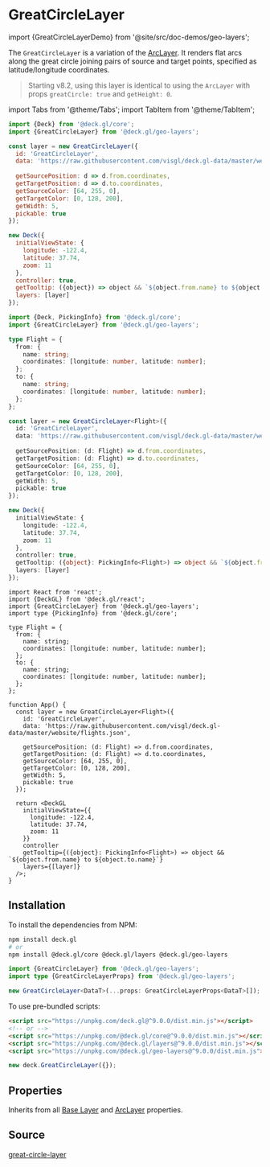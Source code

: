 # GreatCircleLayer

import {GreatCircleLayerDemo} from '@site/src/doc-demos/geo-layers';

<GreatCircleLayerDemo />

The `GreatCircleLayer` is a variation of the [ArcLayer](../layers/arc-layer.md). It renders flat arcs along the great circle joining pairs of source and target points,
specified as latitude/longitude coordinates.

> Starting v8.2, using this layer is identical to using the `ArcLayer` with props `greatCircle: true` and `getHeight: 0`.


import Tabs from '@theme/Tabs';
import TabItem from '@theme/TabItem';

<Tabs groupId="language">
  <TabItem value="js" label="JavaScript">

```js
import {Deck} from '@deck.gl/core';
import {GreatCircleLayer} from '@deck.gl/geo-layers';

const layer = new GreatCircleLayer({
  id: 'GreatCircleLayer',
  data: 'https://raw.githubusercontent.com/visgl/deck.gl-data/master/website/flights.json',
  
  getSourcePosition: d => d.from.coordinates,
  getTargetPosition: d => d.to.coordinates,
  getSourceColor: [64, 255, 0],
  getTargetColor: [0, 128, 200],
  getWidth: 5,
  pickable: true
});

new Deck({
  initialViewState: {
    longitude: -122.4,
    latitude: 37.74,
    zoom: 11
  },
  controller: true,
  getTooltip: ({object}) => object && `${object.from.name} to ${object.to.name}`,
  layers: [layer]
});
```

  </TabItem>
  <TabItem value="ts" label="TypeScript">

```ts
import {Deck, PickingInfo} from '@deck.gl/core';
import {GreatCircleLayer} from '@deck.gl/geo-layers';

type Flight = {
  from: {
    name: string;
    coordinates: [longitude: number, latitude: number];
  };
  to: {
    name: string;
    coordinates: [longitude: number, latitude: number];
  };
};

const layer = new GreatCircleLayer<Flight>({
  id: 'GreatCircleLayer',
  data: 'https://raw.githubusercontent.com/visgl/deck.gl-data/master/website/flights.json',
  
  getSourcePosition: (d: Flight) => d.from.coordinates,
  getTargetPosition: (d: Flight) => d.to.coordinates,
  getSourceColor: [64, 255, 0],
  getTargetColor: [0, 128, 200],
  getWidth: 5,
  pickable: true
});

new Deck({
  initialViewState: {
    longitude: -122.4,
    latitude: 37.74,
    zoom: 11
  },
  controller: true,
  getTooltip: ({object}: PickingInfo<Flight>) => object && `${object.from.name} to ${object.to.name}`,
  layers: [layer]
});
```

  </TabItem>
  <TabItem value="react" label="React">

```tsx
import React from 'react';
import {DeckGL} from '@deck.gl/react';
import {GreatCircleLayer} from '@deck.gl/geo-layers';
import type {PickingInfo} from '@deck.gl/core';

type Flight = {
  from: {
    name: string;
    coordinates: [longitude: number, latitude: number];
  };
  to: {
    name: string;
    coordinates: [longitude: number, latitude: number];
  };
};

function App() {
  const layer = new GreatCircleLayer<Flight>({
    id: 'GreatCircleLayer',
    data: 'https://raw.githubusercontent.com/visgl/deck.gl-data/master/website/flights.json',
    
    getSourcePosition: (d: Flight) => d.from.coordinates,
    getTargetPosition: (d: Flight) => d.to.coordinates,
    getSourceColor: [64, 255, 0],
    getTargetColor: [0, 128, 200],
    getWidth: 5,
    pickable: true
  });

  return <DeckGL
    initialViewState={{
      longitude: -122.4,
      latitude: 37.74,
      zoom: 11
    }}
    controller
    getTooltip={({object}: PickingInfo<Flight>) => object && `${object.from.name} to ${object.to.name}`}
    layers={[layer]}
  />;
}
```

  </TabItem>
</Tabs>


## Installation

To install the dependencies from NPM:

```bash
npm install deck.gl
# or
npm install @deck.gl/core @deck.gl/layers @deck.gl/geo-layers
```

```ts
import {GreatCircleLayer} from '@deck.gl/geo-layers';
import type {GreatCircleLayerProps} from '@deck.gl/geo-layers';

new GreatCircleLayer<DataT>(...props: GreatCircleLayerProps<DataT>[]);
```

To use pre-bundled scripts:

```html
<script src="https://unpkg.com/deck.gl@^9.0.0/dist.min.js"></script>
<!-- or -->
<script src="https://unpkg.com/@deck.gl/core@^9.0.0/dist.min.js"></script>
<script src="https://unpkg.com/@deck.gl/layers@^9.0.0/dist.min.js"></script>
<script src="https://unpkg.com/@deck.gl/geo-layers@^9.0.0/dist.min.js"></script>
```

```js
new deck.GreatCircleLayer({});
```


## Properties

Inherits from all [Base Layer](../core/layer.md) and [ArcLayer](../layers/arc-layer.md) properties.

## Source

[great-circle-layer](https://github.com/visgl/deck.gl/tree/master/modules/geo-layers/src/great-circle-layer)

